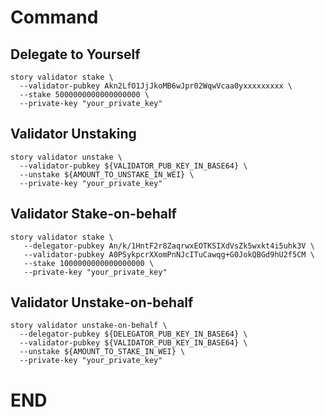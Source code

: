 
# Command
## Delegate to Yourself
```
story validator stake \
  --validator-pubkey Akn2LfO1JjJkoMB6wJpr02WqwVcaa0yxxxxxxxxx \
  --stake 5000000000000000000 \
  --private-key "your_private_key"
```


## Validator Unstaking
```
story validator unstake \
  --validator-pubkey ${VALIDATOR_PUB_KEY_IN_BASE64} \
  --unstake ${AMOUNT_TO_UNSTAKE_IN_WEI} \
  --private-key "your_private_key"
```

## Validator Stake-on-behalf
```
story validator stake \
   --delegator-pubkey An/k/1HntF2r8ZaqrwxEOTKSIXdVsZk5wxkt4i5uhk3V \
   --validator-pubkey A0PSykpcrXXomPnNJcITuCawqg+G0JokQBGd9hU2f5CM \
   --stake 1000000000000000000 \
   --private-key "your_private_key"
```


## Validator Unstake-on-behalf
```
story validator unstake-on-behalf \
  --delegator-pubkey ${DELEGATOR_PUB_KEY_IN_BASE64} \
  --validator-pubkey ${VALIDATOR_PUB_KEY_IN_BASE64} \
  --unstake ${AMOUNT_TO_STAKE_IN_WEI} \
  --private-key "your_private_key"
```

# END
